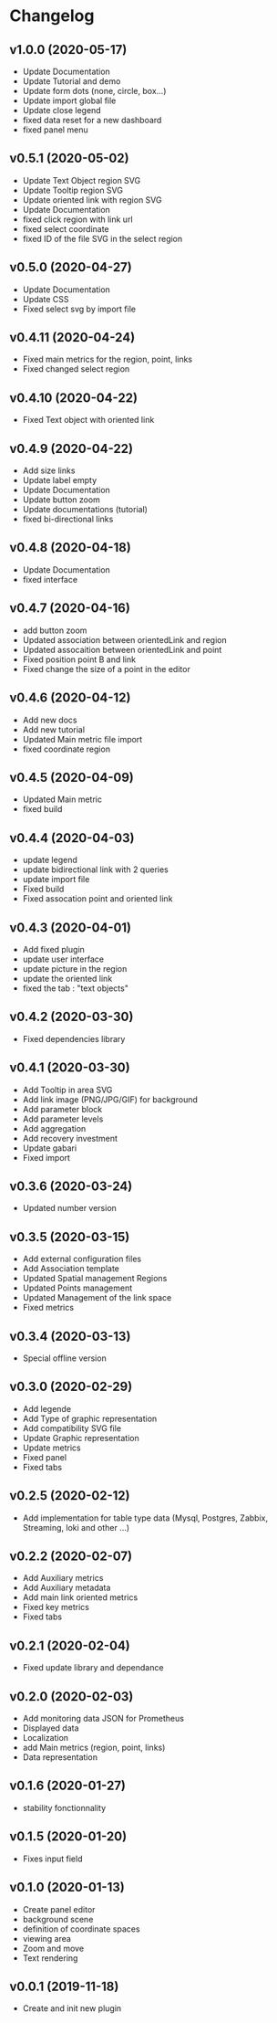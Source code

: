 # Changelog

## v1.0.0 (2020-05-17)

- Update Documentation
- Update Tutorial and demo
- Update form dots (none, circle, box...) 
- Update import global file 
- Update close legend
- fixed data reset for a new dashboard
- fixed panel menu

## v0.5.1 (2020-05-02)

- Update Text Object region SVG
- Update Tooltip region SVG
- Update oriented link with region SVG
- Update Documentation
- fixed click region with link url
- fixed select coordinate
- fixed ID of the file SVG in the select region

## v0.5.0 (2020-04-27)

- Update Documentation
- Update CSS
- Fixed select svg by import file


## v0.4.11 (2020-04-24)

- Fixed main metrics for the region, point, links
- Fixed changed select region


## v0.4.10 (2020-04-22)

- Fixed Text object with oriented link

## v0.4.9 (2020-04-22)

- Add size links
- Update label empty
- Update Documentation
- Update button zoom
- Update documentations (tutorial)
- fixed bi-directional links

## v0.4.8 (2020-04-18)

- Update Documentation
- fixed interface

## v0.4.7 (2020-04-16)

- add button zoom
- Updated association between orientedLink and region
- Updated assocaition between orientedLink and point
- Fixed position point B and link
- Fixed change the size of a point in the editor


## v0.4.6 (2020-04-12)

- Add new docs
- Add new tutorial
- Updated Main metric file import
- fixed coordinate region


## v0.4.5 (2020-04-09)

- Updated Main metric
- fixed build 


## v0.4.4 (2020-04-03)

- update legend
- update bidirectional link with 2 queries
- update import file
- Fixed build
- Fixed assocation point and oriented link

## v0.4.3 (2020-04-01)

- Add fixed plugin
- update user interface
- update picture in the region
- update the oriented link
- fixed the tab : "text objects"

## v0.4.2 (2020-03-30)

- Fixed dependencies library 

## v0.4.1 (2020-03-30)

- Add Tooltip in area SVG
- Add link image (PNG/JPG/GIF) for background
- Add parameter block
- Add parameter levels
- Add aggregation
- Add recovery investment 
- Update gabari
- Fixed import

## v0.3.6 (2020-03-24)

- Updated number version

## v0.3.5 (2020-03-15)

- Add external configuration files
- Add Association template
- Updated Spatial management Regions
- Updated Points management
- Updated Management of the link space
- Fixed metrics

## v0.3.4 (2020-03-13)

- Special offline version

## v0.3.0 (2020-02-29)

- Add legende
- Add Type of graphic representation
- Add compatibility SVG file
- Update Graphic representation
- Update metrics
- Fixed panel
- Fixed tabs

## v0.2.5 (2020-02-12)

- Add implementation for table type data (Mysql, Postgres, Zabbix, Streaming, loki and other ...)

## v0.2.2 (2020-02-07)

- Add Auxiliary metrics
- Add Auxiliary metadata
- Add main link oriented metrics
- Fixed key metrics
- Fixed tabs

## v0.2.1 (2020-02-04)

- Fixed update library and dependance

## v0.2.0 (2020-02-03)

- Add monitoring data JSON for Prometheus
- Displayed data
- Localization
- add Main metrics (region, point, links)
- Data representation

## v0.1.6 (2020-01-27)

- stability fonctionnality

## v0.1.5 (2020-01-20)

- Fixes input field

## v0.1.0 (2020-01-13)

- Create panel editor
- background scene
- definition of coordinate spaces
- viewing area
- Zoom and move
- Text rendering

## v0.0.1 (2019-11-18)

- Create and init new plugin

